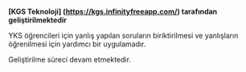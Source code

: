 **[KGS Teknoloji] (https://kgs.infinityfreeapp.com/) tarafından geliştirilmektedir**

YKS öğrencileri için yanlış yapılan soruların biriktirilmesi ve yanlışların öğrenilmesi için yardımcı bir uygulamadır.

Geliştirilme süreci devam etmektedir.
